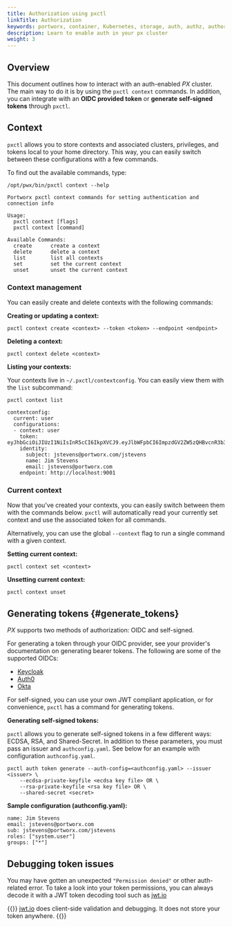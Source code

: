 ```yaml
---
title: Authorization using pxctl
linkTitle: Authorization
keywords: portworx, container, Kubernetes, storage, auth, authz, authorization, authentication, login, token, oidc, context, generate, self-signed, jwt, shared-secret, security
description: Learn to enable auth in your px cluster
weight: 3
---
```


## Overview

This document outlines how to interact with an auth-enabled _PX_ cluster. The main way to do it is by using the `pxctl context` commands. In addition, you can integrate with an __OIDC provided token__ or __generate self-signed tokens__ through `pxctl`.

## Context

`pxctl` allows you to store contexts and associated clusters, privileges, and tokens local to your home directory. This way, you can easily switch between these configurations with a few commands.

To find out the available commands, type:

```text
/opt/pwx/bin/pxctl context --help
```

```
Portworx pxctl context commands for setting authentication and connection info

Usage:
  pxctl context [flags]
  pxctl context [command]

Available Commands:
  create      create a context
  delete      delete a context
  list        list all contexts
  set         set the current context
  unset       unset the current context

```

### Context management

You can easily create and delete contexts with the following commands:

__Creating or updating a context:__

```text
pxctl context create <context> --token <token> --endpoint <endpoint>
```

__Deleting a context:__

```text
pxctl context delete <context>
```

__Listing your contexts:__

Your contexts live in `~/.pxctl/contextconfig`. You can easily view them with the `list` subcommand:

```text
pxctl context list
```

```
contextconfig:
  current: user
  configurations:
  - context: user
    token: eyJhbGciOiJIUzI1NiIsInR5cCI6IkpXVCJ9.eyJlbWFpbCI6ImpzdGV2ZW5zQHBvcnR3b3J4LmNvbSIsImV4cCI6MTU1MzcyNTMyMSwiZ3JvdXBzIjpbInB4LWVuZ2luZWVyaW5nIiwia3ViZXJuZXRlcy1jc2kiXSwiaWF0IjoxNTUzNjM4OTIxLCJpc3MiOiJwb3J0d29yeC5jb20iLCJuYW1lIjoiSmltIFN0ZXZlbnMiLCJyb2xlcyI6WyJzeXN0ZW0udXNlciJdLCJzdWIiOiJqc3RldmVuc0Bwb3J0d29yeC5jb20vanN0ZXZlbnMifQ.pZDbCIL7ldcImvIaNSjk18Ah3LqxX63MV378NiauRwk
    identity:
      subject: jstevens@portworx.com/jstevens
      name: Jim Stevens
      email: jstevens@portworx.com
    endpoint: http://localhost:9001
```


### Current context

Now that you've created your contexts, you can easily switch between them with the commands below. `pxctl` will automatically read your currently set context and use the associated token for all commands.

Alternatively, you can use the global `--context` flag to run a single command with a given context.

__Setting current context:__

```text
pxctl context set <context>
```

__Unsetting current context:__

```text
pxctl context unset
```

## Generating tokens {#generate_tokens}
_PX_ supports two methods of authorization: OIDC and self-signed.

For generating a token through your OIDC provider, see your provider's
documentation on generating bearer tokens. The following are some of the
supported OIDCs:

* [Keycloak](https://www.keycloak.org/docs/1.9/server_development_guide/topics/admin-rest-api.html)
* [Auth0](https://auth0.com/docs/api/authentication#get-token)
* [Okta](https://developer.okta.com/docs/api/getting_started/getting_a_token/#token-expiration)

For self-signed, you can use your own JWT compliant application, or for
convenience, `pxctl` has a command for generating tokens.

__Generating self-signed tokens:__

`pxctl` allows you to generate self-signed tokens in a few different ways:
ECDSA, RSA, and Shared-Secret. In addition to these parameters, you must pass an
issuer and `authconfig.yaml`. See below for an example with configuration
`authconfig.yaml`.

```text
pxctl auth token generate --auth-config=<authconfig.yaml> --issuer <issuer> \
    --ecdsa-private-keyfile <ecdsa key file> OR \
    --rsa-private-keyfile <rsa key file> OR \
    --shared-secret <secret>
```

__Sample configuration (authconfig.yaml):__

```text
name: Jim Stevens
email: jstevens@portworx.com
sub: jstevens@portworx.com/jstevens
roles: ["system.user"]
groups: ["*"]
```

## Debugging token issues

You may have gotten an unexpected `"Permission denied"` or other auth-related error. To take a look into your token permissions, you can always decode it with a JWT token decoding tool such as [jwt.io](https://jwt.io/)

{{<info>}}
[jwt.io](https://jwt.io/) does client-side validation and debugging. It does not store your token anywhere.
{{</info>}}
